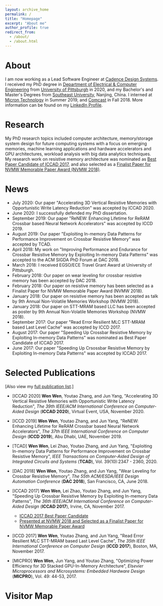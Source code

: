 ```yaml
---
layout: archive_home
permalink: /
title: "Homepage"
excerpt: "About me"
author_profile: true
redirect_from: 
  - /about/
  - /about.html
---
```

# About

I am now working as a Lead Software Engineer at [Cadence Design Systems](https://www.cadence.com/en_US/home.html).
I received my PhD degree in [Department of Electrical & Computer Engineering](https://www.engineering.pitt.edu/Departments/Electrical-Computer) from [University of Pittsburgh](https://www.pitt.edu) in 2020, and my Bachelor's and Master's Degrees from [Southeast University](https://www.seu.edu.cn/english/main.htm), Nanjing, China. I interned at [Micron Technology](https://www.micron.com/) in Summer 2019, and [Comcast](https://corporate.comcast.com/) in Fall 2018. More information can be found on my [LinkedIn Profile](https://www.linkedin.com/in/wew55).

# Research

My PhD research topics included computer architecture, memory/storage system design for future computing systems with a focus on emerging memories, machine learning applications and hardware accelerators and GPU architectures, workload analysis with big data analytics techniques. My research work on resistive memory architecture was nominated as [Best Paper Candidate of ICCAD 2017](https://iccad.com/sites/iccad.com/files/2017%20ICCAD%20Awards%20Page.pdf), and also selected as a [Finalist Paper for NVMW Memorable Paper Award (NVMW 2018)](http://nvmw.ucsd.edu/2018/program). 

# News
* July 2020: Our paper "Accelerating 3D Vertical Resistive Memories with Opportunistic Write Latency Reduction" was accepted by ICCAD 2020.
* June 2020: I successfully defended my PhD dissertation.
* September 2019: Our paper "ReNEW: Enhancing Lifetime for ReRAM Crossbar based Neural Network Accelerators" was accepted by ICCD 2019.
* August 2019: Our paper "Exploiting In-memory Data Patterns for Performance Improvement on Crossbar Resistive Memory" was accepted by TCAD.
* April 2018: My work on "Improving Performance and Endurance for Crossbar Resistive Memory by Exploiting In-memory Data Patterns" was accepted to the ACM SIGDA PhD Forum at DAC 2018.
* March 2018: I received EGSO/ECE Travel Grant Award at University of Pittsburgh.
* February 2018: Our paper on wear leveling for crossbar resistive memory has been accepted by DAC 2018.
* February 2018: Our paper on resistive memory has been selected as a Finalist Paper for NVMW Memorable Paper Award (NVMW 2018).
* January 2018: Our paper on resistive memory has been accepted as talk by 9th Annual Non-Volatile Memories Workshop (NVMW 2018).
* January 2018: Our paper on STT-MRAM based LLC has been accepted as poster by 9th Annual Non-Volatile Memories Workshop (NVMW 2018).
* September 2017: Our paper "Read Error Resilient MLC STT-MRAM based Last Level Cache" was accepted by ICCD 2017.
* August 2017: Our paper "Speeding Up Crossbar Resistive Memory by Exploiting In-memory Data Patterns" was nominated as Best Paper Candidate of ICCAD 2017.
* June 2017: Our paper "Speeding Up Crsossbar Resistive Memory by Exploiting In-memory Data Patterns" was accepted by ICCAD 2017.

# Selected Publications

[Also view my [full publication list](https://wew55.github.io/publications).]

* [ICCAD 2020] __Wen Wen__, Youtao Zhang, and Jun Yang, "Accelerating 3D Vertical Resistive Memories with Opportunistic Write Latency Reduction", *The 39th IEEE/ACM International Conference on Computer-Aided Design* (__ICCAD 2020__), Virtual Event, USA, November 2020.

* [ICCD 2019] __Wen Wen__, Youtao Zhang, and Jun Yang, "ReNEW: Enhancing Lifetime for ReRAM Crossbar based Neural Network Accelerators", *The 37th IEEE International Conference on Computer Design* (__ICCD 2019__), Abu Dhabi, UAE, November 2019.

* [TCAD] __Wen Wen__, Lei Zhao, Youtao Zhang, and Jun Yang, "Exploiting In-memory Data Patterns for Performance Improvement on Crossbar Resistive Memory", *IEEE Transactions on Computer-Aided Design of Integrated Circuits and Systems* (__TCAD__), Vol. 39(10):2347 - 2360, 2020.

* [DAC 2018] __Wen Wen__, Youtao Zhang, and Jun Yang, "Wear Leveling for Crossbar Resistive Memory", *The 55th ACM/ESDA/IEEE Design Automation Conference* (__DAC 2018__), San Francisco, CA, June 2018.

* [ICCAD 2017] __Wen Wen__, Lei Zhao, Youtao Zhang, and Jun Yang, "Speeding Up Crossbar Resistive Memory by Exploiting In-memory Data Patterns", *The 36th IEEE/ACM International Conference on Computer-Aided Design* (__ICCAD 2017__), Irvine, CA, November 2017.
	- [ICCAD 2017 Best Paper Candidate](https://iccad.com/sites/iccad.com/files/2017%20ICCAD%20Awards%20Page.pdf)
	- [Presented at NVMW 2018 and Selected as a Finalist Paper for NVMW Memorable Paper Award](http://nvmw.ucsd.edu/2018/program)

* [ICCD 2017] __Wen Wen__, Youtao Zhang, and Jun Yang, "Read Error Resilient MLC STT-MRAM based Last Level Cache", *The 35th IEEE International Conference on Computer Design* (__ICCD 2017__), Boston, MA, November 2017.

* [MICPRO] __Wen Wen__, Jun Yang, and Youtao Zhang, "Optimizing Power Efficiency for 3D Stacked GPU-In-Memory Architecture", *Elsevier Microprocessors and Microsystems: Embedded Hardware Design* (__MICPRO__), Vol. 49: 44-53, 2017.

# Visitor Map

<script type="text/javascript" id="clustrmaps" src="//cdn.clustrmaps.com/map_v2.js?cl=ffffff&w=280&t=tt&d=B7KpfeZ-E_TlhfBboWHdndQNpS8ah6ILoashd6ldpD4"></script>

